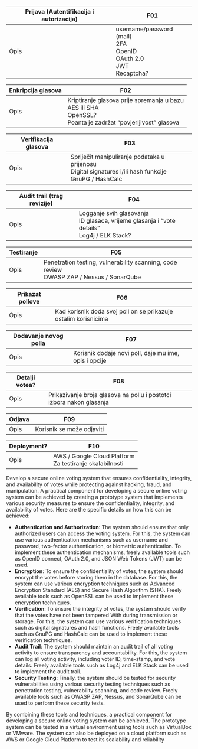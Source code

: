 | Prijava (Autentifikacija i autorizacija) | F01 |
| - | - |
| Opis | username/password (mail)<br> 2FA<br> OpenID<br> OAuth 2.0<br> JWT<br> Recaptcha? |

| Enkripcija glasova | F02 |
| - | - |
| Opis | Kriptiranje glasova prije spremanja u bazu<br> AES ili SHA<br> OpenSSL?<br> Poanta je zadržat “povjerljivost” glasova |

| Verifikacija glasova | F03 |
| - | - |
| Opis | Spriječit manipuliranje podataka u prijenosu<br> Digital signatures i/ili hash funkcije<br> GnuPG / HashCalc |

| Audit trail (trag revizije) | F04 |
| - | - |
| Opis | Logganje svih glasovanja<br> ID glasaca, vrijeme glasanja i “vote details”<br> Log4j / ELK Stack? |

| Testiranje | F05 |
| - | - |
| Opis | Penetration testing, vulnerability scanning, code review<br> OWASP ZAP / Nessus / SonarQube |

| Prikazat pollove | F06 |
| - | - |
| Opis | Kad korisnik doda svoj poll on se prikazuje ostalim korisnicima |

| Dodavanje novog polla | F07 |
| - | - |
| Opis | Korisnik dodaje novi poll, daje mu ime, opis i opcije |

| Detalji votea? | F08 |
| - | - |
| Opis | Prikazivanje broja glasova na pollu i postotci izbora nakon glasanja |

| Odjava | F09 |
| - | - |
| Opis | Korisnik se može odjaviti |

| Deployment? | F10 |
| - | - |
| Opis | AWS / Google Cloud Platform<br> Za testiranje skalabilnosti |

Develop a secure online voting system that ensures confidentiality, integrity, and availability of votes while protecting against hacking, fraud, and manipulation.
A practical component for developing a secure online voting system can be achieved by creating a prototype system that implements various security measures to ensure the confidentiality, integrity, and availability of votes. Here are the specific details on how this can be achieved:

  - <b>Authentication and Authorization</b>: The system should ensure that only authorized users can access the voting system. For this, the system can use various authentication mechanisms such as username and password, two-factor authentication, or biometric authentication. To implement these authentication mechanisms, freely available tools such as OpenlD connect, OAuth 2.0, and JSON Web Tokens (JWT) can be used.
  - <b>Encryption</b>: To ensure the confidentiality of votes, the system should encrypt the votes before storing them in the database. For this, the system can use various encryption techniques such as Advanced Encryption Standard (AES) and Secure Hash Algorithm (SHA). Freely available tools such as OpenSSL can be used to implement these encryption techniques.
  - <b>Verification</b>: To ensure the integrity of votes, the system should verify that the votes have not been tampered With during transmission or storage. For this, the system can use various verification techniques such as digital signatures and hash functions. Freely available tools such as GnuPG and HashCalc can be used to implement these verification techniques.
  - <b>Audit Trail</b>: The system should maintain an audit trail of all voting activity to ensure transparency and accountability. For this, the system can log all voting activity, including voter ID, time-stamp, and vote details. Freely available tools such as Log4j and ELK Stack can be used to implement the audit trail.
  - <b>Security Testing</b>: Finally, the system should be tested for security vulnerabilities using various security testing techniques such as penetration testing, vulnerability scanning, and code review. Freely available tools such as OWASP ZAP, Nessus, and SonarQube can be used to perform these security tests.

By combining these tools and techniques, a practical component for developing a secure online voting system can be achieved. The prototype system can be tested in a virtual environment using tools such as VirtualBox or VMware. The system can also be deployed on a cloud platform such as AWS or Google Cloud Platform to test its scalability and reliability
